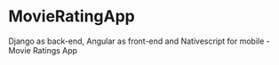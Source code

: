 # MovieRatingApp
Django as back-end, Angular as front-end and Nativescript for mobile - Movie Ratings App
